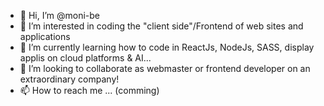 - 👋 Hi, I’m @moni-be
- 👀 I’m interested in coding the "client side"/Frontend of web sites and applications
- 🌱 I’m currently learning how to code in ReactJs, NodeJs, SASS, display applis on cloud platforms & AI...
- 💞️ I’m looking to collaborate as webmaster or frontend developer on an extraordinary company!
- 📫 How to reach me ... (comming)

<!---
moni-be/moni-be is a ✨ special ✨ repository because its `README.md` (this file) appears on your GitHub profile.
You can click the Preview link to take a look at your changes.
--->
